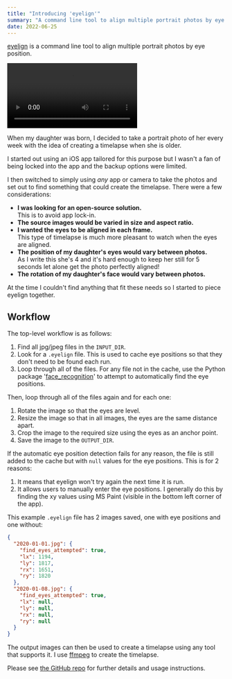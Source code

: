 ```yaml
---
title: "Introducing 'eyelign'"
summary: "A command line tool to align multiple portrait photos by eye position."
date: 2022-06-25
---
```


[eyelign](https://github.com/dullage/eyelign) is a command line tool to align multiple portrait photos by eye position.

<div class="flex justify-center mb-8">
  <video src="blue.mp4" autoplay loop playsinline></video>
</div>

When my daughter was born, I decided to take a portrait photo of her every week with the idea of creating a timelapse when she is older.

I started out using an iOS app tailored for this purpose but I wasn't a fan of being locked into the app and the backup options were limited.

I then switched to simply using _any_ app or camera to take the photos and set out to find something that could create the timelapse. There were a few considerations:

- **I was looking for an open-source solution.**  
  This is to avoid app lock-in.
- **The source images would be varied in size and aspect ratio.**
- **I wanted the eyes to be aligned in each frame.**  
  This type of timelapse is much more pleasant to watch when the eyes are aligned.
- **The position of my daughter's eyes would vary between photos.**  
  As I write this she's 4 and it's hard enough to keep her still for 5 seconds let alone get the photo perfectly aligned!
- **The rotation of my daughter's face would vary between photos.**

At the time I couldn't find anything that fit these needs so I started to piece eyelign together.

## Workflow

The top-level workflow is as follows:

1. Find all jpg/jpeg files in the `INPUT_DIR`.
2. Look for a `.eyelign` file. This is used to cache eye positions so that they don't need to be found each run.
3. Loop through all of the files. For any file not in the cache, use the Python package '[face_recognition](https://github.com/ageitgey/face_recognition)' to attempt to automatically find the eye positions.

Then, loop through all of the files again and for each one:

1. Rotate the image so that the eyes are level.
2. Resize the image so that in all images, the eyes are the same distance apart.
3. Crop the image to the required size using the eyes as an anchor point.
4. Save the image to the `OUTPUT_DIR`.

If the automatic eye position detection fails for any reason, the file is still added to the cache but with `null` values for the eye positions. This is for 2 reasons:

1. It means that eyelign won't try again the next time it is run.
2. It allows users to manually enter the eye positions. I generally do this by finding the xy values using MS Paint (visible in the bottom left corner of the app).

This example `.eyelign` file has 2 images saved, one with eye positions and one without:

```json
{
  "2020-01-01.jpg": {
    "find_eyes_attempted": true,
    "lx": 1194,
    "ly": 1817,
    "rx": 1651,
    "ry": 1820
  },
  "2020-01-08.jpg": {
    "find_eyes_attempted": true,
    "lx": null,
    "ly": null,
    "rx": null,
    "ry": null
  }
}
```

The output images can then be used to create a timelapse using any tool that supports it. I use [ffmpeg](https://ffmpeg.org/) to create the timelapse.

Please see [the GitHub repo](https://github.com/dullage/eyelign) for further details and usage instructions.
